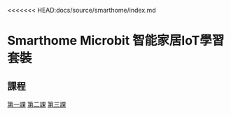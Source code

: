 <<<<<<< HEAD:docs/source/smarthome/index.md
# Smarthome Microbit 智能家居IoT學習套裝

## 課程
[第一課](1.md)
[第二課](2.md)
[第三課](3.md)

